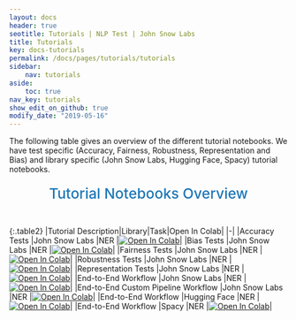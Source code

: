 ```yaml
---
layout: docs
header: true
seotitle: Tutorials | NLP Test | John Snow Labs
title: Tutorials
key: docs-tutorials
permalink: /docs/pages/tutorials/tutorials
sidebar:
    nav: tutorials
aside:
    toc: true
nav_key: tutorials
show_edit_on_github: true
modify_date: "2019-05-16"
---
```


<div class="main-docs" markdown="1"><div class="h3-box" markdown="1">
The following table gives an overview of the different tutorial notebooks. We have test specific (Accuracy, Fairness, Robustness, Representation and Bias) and library specific (John Snow Labs, Hugging Face, Spacy) tutorial notebooks.

<div class="heading" id="tutorial-notebook">Tutorial Notebooks Overview</div>

{:.table2}
|Tutorial Description|Library|Task|Open In Colab|
|-|
|Accuracy Tests                     |John Snow Labs   |NER    |[![Open In Colab](https://colab.research.google.com/assets/colab-badge.svg)](https://colab.research.google.com/drive/1r04gLNVNoId9LmZ18-4JTZT36ANeg-FA)|
|Bias Tests                         |John Snow Labs   |NER    |[![Open In Colab](https://colab.research.google.com/assets/colab-badge.svg)](https://colab.research.google.com/drive/1r04gLNVNoId9LmZ18-4JTZT36ANeg-FA)|
|Fairness Tests                     |John Snow Labs   |NER    |[![Open In Colab](https://colab.research.google.com/assets/colab-badge.svg)](https://colab.research.google.com/drive/1r04gLNVNoId9LmZ18-4JTZT36ANeg-FA)|
|Robustness Tests                   |John Snow Labs   |NER    |[![Open In Colab](https://colab.research.google.com/assets/colab-badge.svg)](https://colab.research.google.com/drive/1hodCD_UW353zEdoaCDN1picXP4BmyFu5)|
|Representation Tests               |John Snow Labs   |NER    |[![Open In Colab](https://colab.research.google.com/assets/colab-badge.svg)](https://colab.research.google.com/drive/1r04gLNVNoId9LmZ18-4JTZT36ANeg-FA)|
|End-to-End Workflow                       |John Snow Labs   |NER    |[![Open In Colab](https://colab.research.google.com/assets/colab-badge.svg)](https://colab.research.google.com/drive/1r04gLNVNoId9LmZ18-4JTZT36ANeg-FA)|
|End-to-End Custom Pipeline Workflow       |John Snow Labs   |NER    |[![Open In Colab](https://colab.research.google.com/assets/colab-badge.svg)](https://colab.research.google.com/drive/1r04gLNVNoId9LmZ18-4JTZT36ANeg-FA)|
|End-to-End Workflow              |Hugging Face   |NER    |[![Open In Colab](https://colab.research.google.com/assets/colab-badge.svg)](https://colab.research.google.com/drive/1r04gLNVNoId9LmZ18-4JTZT36ANeg-FA)|
|End-to-End Workflow                      |Spacy          |NER    |[![Open In Colab](https://colab.research.google.com/assets/colab-badge.svg)](https://colab.research.google.com/drive/1r04gLNVNoId9LmZ18-4JTZT36ANeg-FA)|


<style>
  .heading {
    text-align: center;
    font-size: 26px;
    font-weight: 500;
    padding-top: 20px;
    padding-bottom: 30px;
  }

  #tutorial-notebook {
    color: #1E77B7;
  }

</div><div class="h3-box" markdown="1">

</div></div>